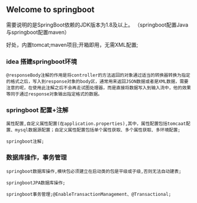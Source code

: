 ## Welcome to springboot

需要说明的是SpringBoot依赖的JDK版本为1.8及以上。 
（springboot配置Java与springboot配置maven）

好处，内置tomcat;maven项目;开箱即用，无需XML配置;

### idea 搭建springboot环境

	@responseBody注解的作用是将controller的方法返回的对象通过适当的转换器转换为指定的格式之后，写入到response对象的body区，通常用来返回JSON数据或者是XML数据，需要注意的呢，在使用此注解之后不会再走试图处理器，而是直接将数据写入到输入流中，他的效果等同于通过response对象输出指定格式的数据。

### springboot 配置+注解

	属性配置,自定义属性配置(在application.properties),其中，属性配置包括tomcaat配置、mysql数据源配置；自定义属性配置包括单个属性获取、多个属性获取、多环境配置;

	springboot注解;

### 数据库操作，事务管理 

	springboot数据库操作,模块包必须建立在启动类的包是平级或子级,否则无法自动建表;

	springbootJPA数据库操作;
	
	springboot事务管理;@EnableTransactionManagement、@Transactional;
